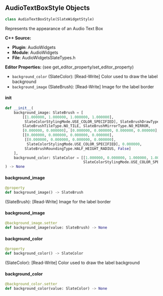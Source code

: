 ## AudioTextBoxStyle Objects

```python
class AudioTextBoxStyle(SlateWidgetStyle)
```

Represents the appearance of an Audio Text Box

**C++ Source:**

- **Plugin**: AudioWidgets
- **Module**: AudioWidgets
- **File**: AudioWidgetsSlateTypes.h

**Editor Properties:** (see get_editor_property/set_editor_property)

- ``background_color`` (SlateColor):  [Read-Write] Color used to draw the label background
- ``background_image`` (SlateBrush):  [Read-Write] Image for the label border

<a id="unreal.AudioTextBoxStyle.__init__"></a>

#### __init__

```python
def __init__(
    background_image: SlateBrush = [
        [[1.000000, 1.000000, 1.000000, 1.000000],
         SlateColorStylingMode.USE_COLOR_SPECIFIED], SlateBrushDrawType.IMAGE,
        SlateBrushTileType.NO_TILE, SlateBrushMirrorType.NO_MIRROR,
        [0.000000, 0.000000], [0.000000, 0.000000, 0.000000, 0.000000], None,
        [[0.000000, 0.000000, 0.000000, 0.000000],
         [[0.000000, 0.000000, 0.000000, 0.000000],
          SlateColorStylingMode.USE_COLOR_SPECIFIED], 0.000000,
         SlateBrushRoundingType.HALF_HEIGHT_RADIUS, False]
    ],
    background_color: SlateColor = [[1.000000, 0.000000, 1.000000, 1.000000],
                                    SlateColorStylingMode.USE_COLOR_SPECIFIED]
) -> None
```

<a id="unreal.AudioTextBoxStyle.background_image"></a>

#### background_image

```python
@property
def background_image() -> SlateBrush
```

(SlateBrush):  [Read-Write] Image for the label border

<a id="unreal.AudioTextBoxStyle.background_image"></a>

#### background_image

```python
@background_image.setter
def background_image(value: SlateBrush) -> None
```

<a id="unreal.AudioTextBoxStyle.background_color"></a>

#### background_color

```python
@property
def background_color() -> SlateColor
```

(SlateColor):  [Read-Write] Color used to draw the label background

<a id="unreal.AudioTextBoxStyle.background_color"></a>

#### background_color

```python
@background_color.setter
def background_color(value: SlateColor) -> None
```

<a id="unreal.AudioMaterialKnobStyle"></a>